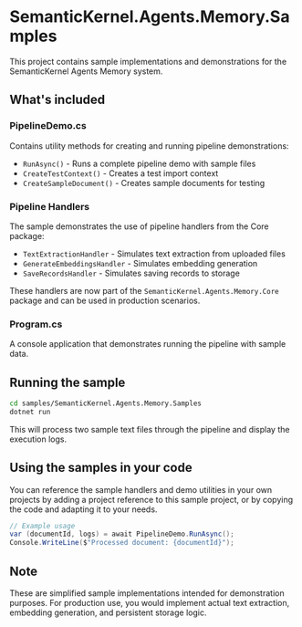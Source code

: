 # SemanticKernel.Agents.Memory.Samples

This project contains sample implementations and demonstrations for the SemanticKernel Agents Memory system.

## What's included

### PipelineDemo.cs
Contains utility methods for creating and running pipeline demonstrations:
- `RunAsync()` - Runs a complete pipeline demo with sample files
- `CreateTestContext()` - Creates a test import context
- `CreateSampleDocument()` - Creates sample documents for testing

### Pipeline Handlers
The sample demonstrates the use of pipeline handlers from the Core package:
- `TextExtractionHandler` - Simulates text extraction from uploaded files
- `GenerateEmbeddingsHandler` - Simulates embedding generation
- `SaveRecordsHandler` - Simulates saving records to storage

These handlers are now part of the `SemanticKernel.Agents.Memory.Core` package and can be used in production scenarios.

### Program.cs
A console application that demonstrates running the pipeline with sample data.

## Running the sample

```bash
cd samples/SemanticKernel.Agents.Memory.Samples
dotnet run
```

This will process two sample text files through the pipeline and display the execution logs.

## Using the samples in your code

You can reference the sample handlers and demo utilities in your own projects by adding a project reference to this sample project, or by copying the code and adapting it to your needs.

```csharp
// Example usage
var (documentId, logs) = await PipelineDemo.RunAsync();
Console.WriteLine($"Processed document: {documentId}");
```

## Note

These are simplified sample implementations intended for demonstration purposes. For production use, you would implement actual text extraction, embedding generation, and persistent storage logic.
